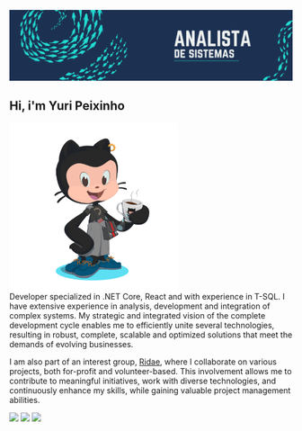 ![Full Stack Developer](./banner.png)

## Hi, i'm Yuri Peixinho


<div>
  <img align="left" style="margin-right: 200px;" src="./octocat-1736712275650.png" width="300px">
</div>

Developer specialized in .NET Core, React and with experience in T-SQL. I have extensive experience in analysis, development and integration of complex systems. My strategic and integrated vision of the complete development cycle enables me to efficiently unite several technologies, resulting in robust, complete, scalable and optimized solutions that meet the demands of evolving businesses.

I am also part of an interest group, [Ridae](https://github.com/ridae-org), where I collaborate on various projects, both for-profit and volunteer-based. This involvement allows me to contribute to meaningful initiatives, work with diverse technologies, and continuously enhance my skills, while gaining valuable project management abilities.


<div align="left">
  <a href="https://www.linkedin.com/in/yuripeixinho" target="_blank"><img src="https://img.shields.io/badge/-LinkedIn-%230077B5?style=for-the-badge&logo=linkedin&logoColor=white" target="_blank"></a>
  <a href="mailto:yuripeixinho03@gmail.com"><img src="https://img.shields.io/badge/-Gmail-%23333?style=for-the-badge&logo=gmail&logoColor=white" target="_blank"></a>
  <a href="https://wa.me/5583988108820" target="_blank"><img src="https://img.shields.io/badge/WhatsApp-25D366?style=for-the-badge&logo=whatsapp&logoColor=white" target="_blank"></a>
</div>

